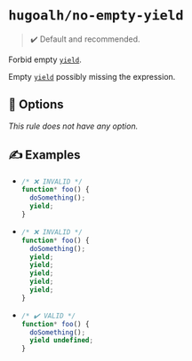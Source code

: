# `hugoalh/no-empty-yield`

> ✔️ Default and recommended.

Forbid empty [`yield`][ecmascript-yield].

Empty [`yield`][ecmascript-yield] possibly missing the expression.

## 🔧 Options

*This rule does not have any option.*

## ✍️ Examples

- ```ts
  /* ❌ INVALID */
  function* foo() {
    doSomething();
    yield;
  }
  ```
- ```ts
  /* ❌ INVALID */
  function* foo() {
    doSomething();
    yield;
    yield;
    yield;
    yield;
    yield;
  }
  ```
- ```ts
  /* ✔️ VALID */
  function* foo() {
    doSomething();
    yield undefined;
  }
  ```

[ecmascript-yield]: https://developer.mozilla.org/en-US/docs/Web/JavaScript/Reference/Operators/yield

